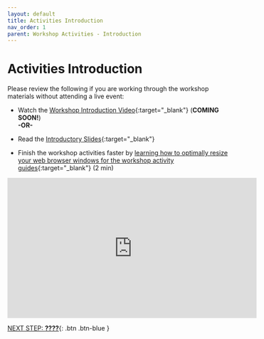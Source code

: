 ```yaml
---
layout: default
title: Activities Introduction
nav_order: 1
parent: Workshop Activities - Introduction
---
```

# Activities Introduction

Please review the following if you are working through the workshop materials without attending a live event:
- Watch the [Workshop Introduction Video](#){:target="_blank"} (**COMING SOON!**)<br>
**-OR-**
- Read the [Introductory Slides](https://docs.google.com/presentation/d/1Lo5T4f46W9E7MjyL2T7sN0UoO6ep4Jslr7Rm8KRe2I0/){:target="_blank"}

- Finish the workshop activities faster by [learning how to optimally resize your web browser windows for the workshop activity guides](https://www.youtube.com/watch?v=Igk5hZUfzN0){:target="_blank"} (2 min)<br>
<iframe width="560" height="315" src="https://www.youtube.com/embed/Igk5hZUfzN0" title="YouTube video player" frameborder="0" allow="accelerometer; autoplay; clipboard-write; encrypted-media; gyroscope; picture-in-picture" allowfullscreen></iframe>

[NEXT STEP: **????**](#){: .btn .btn-blue }
